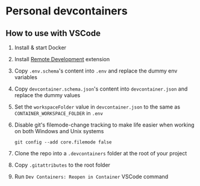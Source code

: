 # Personal devcontainers

## How to use with VSCode

1. Install & start Docker
2. Install [Remote Development](https://marketplace.visualstudio.com/items?itemName=ms-vscode-remote.vscode-remote-extensionpack) extension
3. Copy `.env.schema`'s content into `.env` and replace the dummy env variables
4. Copy `devcontainer.schema.json`'s content into `devcontainer.json` and replace the dummy values
5. Set the `workspaceFolder` value in `devcontainer.json` to the same as `CONTAINER_WORKSPACE_FOLDER` in `.env`
6. Disable git's filemode-change tracking to make life easier when working on both Windows and Unix systems

   `git config --add core.filemode false`
7. Clone the repo into a `.devcontainers` folder at the root of your project
8. Copy `.gitattributes` to the root folder
9. Run `Dev Containers: Reopen in Container` VSCode command
